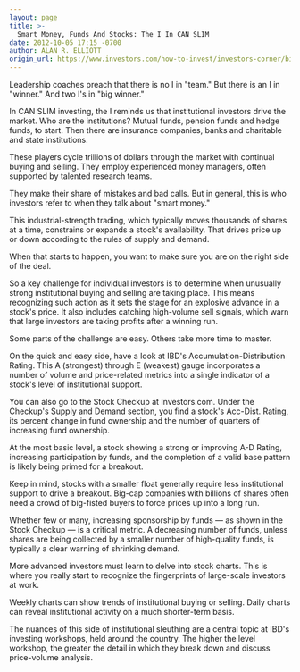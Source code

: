 ```yaml
---
layout: page
title: >-
  Smart Money, Funds And Stocks: The I In CAN SLIM
date: 2012-10-05 17:15 -0700
author: ALAN R. ELLIOTT
origin_url: https://www.investors.com/how-to-invest/investors-corner/big-money-investors-drive-winning-stocks/
---
```


Leadership coaches preach that there is no I in "team." But there is an I in "winner." And two I's in "big winner."

In CAN SLIM investing, the I reminds us that institutional investors drive the market. Who are the institutions? Mutual funds, pension funds and hedge funds, to start. Then there are insurance companies, banks and charitable and state institutions.

These players cycle trillions of dollars through the market with continual buying and selling. They employ experienced money managers, often supported by talented research teams.

They make their share of mistakes and bad calls. But in general, this is who investors refer to when they talk about "smart money."

This industrial-strength trading, which typically moves thousands of shares at a time, constrains or expands a stock's availability. That drives price up or down according to the rules of supply and demand.

When that starts to happen, you want to make sure you are on the right side of the deal.

So a key challenge for individual investors is to determine when unusually strong institutional buying and selling are taking place. This means recognizing such action as it sets the stage for an explosive advance in a stock's price. It also includes catching high-volume sell signals, which warn that large investors are taking profits after a winning run.

Some parts of the challenge are easy. Others take more time to master.

On the quick and easy side, have a look at IBD's Accumulation-Distribution Rating. This A (strongest) through E (weakest) gauge incorporates a number of volume and price-related metrics into a single indicator of a stock's level of institutional support.

You can also go to the Stock Checkup at Investors.com. Under the Checkup's Supply and Demand section, you find a stock's Acc-Dist. Rating, its percent change in fund ownership and the number of quarters of increasing fund ownership.

At the most basic level, a stock showing a strong or improving A-D Rating, increasing participation by funds, and the completion of a valid base pattern is likely being primed for a breakout.

Keep in mind, stocks with a smaller float generally require less institutional support to drive a breakout. Big-cap companies with billions of shares often need a crowd of big-fisted buyers to force prices up into a long run.

Whether few or many, increasing sponsorship by funds — as shown in the Stock Checkup — is a critical metric. A decreasing number of funds, unless shares are being collected by a smaller number of high-quality funds, is typically a clear warning of shrinking demand.

More advanced investors must learn to delve into stock charts. This is where you really start to recognize the fingerprints of large-scale investors at work.

Weekly charts can show trends of institutional buying or selling. Daily charts can reveal institutional activity on a much shorter-term basis.

The nuances of this side of institutional sleuthing are a central topic at IBD's investing workshops, held around the country. The higher the level workshop, the greater the detail in which they break down and discuss price-volume analysis.
